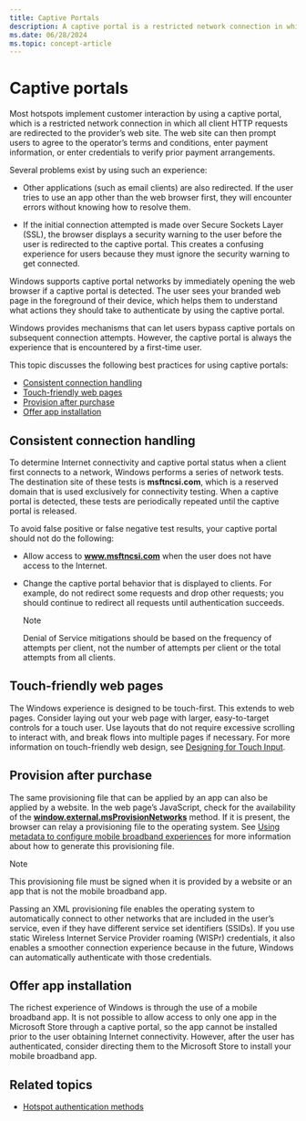 ```yaml
---
title: Captive Portals
description: A captive portal is a restricted network connection in which all client HTTP requests are redirected to the provider’s web site.
ms.date: 06/28/2024
ms.topic: concept-article
---
```


# Captive portals

Most hotspots implement customer interaction by using a captive portal, which is a restricted network connection in which all client HTTP requests are redirected to the provider’s web site. The web site can then prompt users to agree to the operator’s terms and conditions, enter payment information, or enter credentials to verify prior payment arrangements.

Several problems exist by using such an experience:

- Other applications (such as email clients) are also redirected. If the user tries to use an app other than the web browser first, they will encounter errors without knowing how to resolve them.

- If the initial connection attempted is made over Secure Sockets Layer (SSL), the browser displays a security warning to the user before the user is redirected to the captive portal. This creates a confusing experience for users because they must ignore the security warning to get connected.

Windows supports captive portal networks by immediately opening the web browser if a captive portal is detected. The user sees your branded web page in the foreground of their device, which helps them to understand what actions they should take to authenticate by using the captive portal.

Windows provides mechanisms that can let users bypass captive portals on subsequent connection attempts. However, the captive portal is always the experience that is encountered by a first-time user.

This topic discusses the following best practices for using captive portals:

- [Consistent connection handling](#consistent-connection-handling)
- [Touch-friendly web pages](#touch-friendly-web-pages)
- [Provision after purchase](#provision-after-purchase)
- [Offer app installation](#offer-app-installation)

## Consistent connection handling

To determine Internet connectivity and captive portal status when a client first connects to a network, Windows performs a series of network tests. The destination site of these tests is **msftncsi.com**, which is a reserved domain that is used exclusively for connectivity testing. When a captive portal is detected, these tests are periodically repeated until the captive portal is released.

To avoid false positive or false negative test results, your captive portal should not do the following:

- Allow access to <strong>www.msftncsi.com</strong> when the user does not have access to the Internet.

- Change the captive portal behavior that is displayed to clients. For example, do not redirect some requests and drop other requests; you should continue to redirect all requests until authentication succeeds.

  > [!NOTE]
  > Denial of Service mitigations should be based on the frequency of attempts per client, not the number of attempts per client or the total attempts from all clients.

## Touch-friendly web pages

The Windows experience is designed to be touch-first. This extends to web pages. Consider laying out your web page with larger, easy-to-target controls for a touch user. Use layouts that do not require excessive scrolling to interact with, and break flows into multiple pages if necessary. For more information on touch-friendly web design, see [Designing for Touch Input](/previous-versions/windows/desktop/ms695008(v=vs.85)).

## Provision after purchase

The same provisioning file that can be applied by an app can also be applied by a website. In the web page’s JavaScript, check for the availability of the [**window.external.msProvisionNetworks**](/previous-versions/windows/internet-explorer/ie-developer/platform-apis/dn529170(v=vs.85)) method. If it is present, the browser can relay a provisioning file to the operating system. See [Using metadata to configure mobile broadband experiences](using-metadata-to-configure-mobile-broadband-experiences.md) for more information about how to generate this provisioning file.

> [!NOTE]
> This provisioning file must be signed when it is provided by a website or an app that is not the mobile broadband app.

Passing an XML provisioning file enables the operating system to automatically connect to other networks that are included in the user’s service, even if they have different service set identifiers (SSIDs). If you use static Wireless Internet Service Provider roaming (WISPr) credentials, it also enables a smoother connection experience because in the future, Windows can automatically authenticate with those credentials.

## Offer app installation

The richest experience of Windows is through the use of a mobile broadband app. It is not possible to allow access to only one app in the Microsoft Store through a captive portal, so the app cannot be installed prior to the user obtaining Internet connectivity. However, after the user has authenticated, consider directing them to the Microsoft Store to install your mobile broadband app.

## Related topics

- [Hotspot authentication methods](integrating-windows-with-wireless-hotspots.md)
